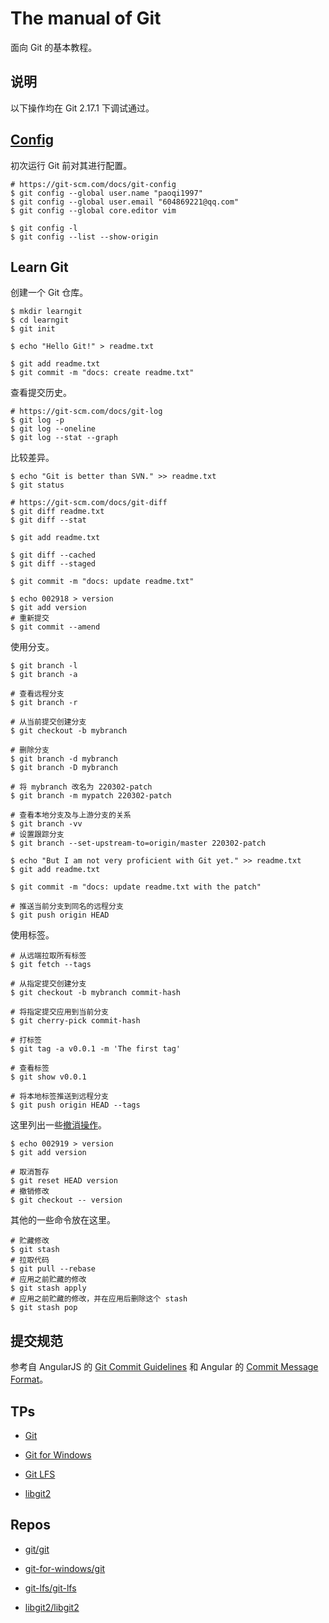 # The manual of Git

面向 Git 的基本教程。

## 说明

以下操作均在 Git 2.17.1 下调试通过。

## [Config](https://git-scm.com/book/zh/v2/%E8%B5%B7%E6%AD%A5-%E5%88%9D%E6%AC%A1%E8%BF%90%E8%A1%8C-Git-%E5%89%8D%E7%9A%84%E9%85%8D%E7%BD%AE)

初次运行 Git 前对其进行配置。

```
# https://git-scm.com/docs/git-config
$ git config --global user.name "paoqi1997"
$ git config --global user.email "604869221@qq.com"
$ git config --global core.editor vim

$ git config -l
$ git config --list --show-origin
```

## Learn Git

创建一个 Git 仓库。

```
$ mkdir learngit
$ cd learngit
$ git init

$ echo "Hello Git!" > readme.txt

$ git add readme.txt
$ git commit -m "docs: create readme.txt"
```

查看提交历史。

```
# https://git-scm.com/docs/git-log
$ git log -p
$ git log --oneline
$ git log --stat --graph
```

比较差异。

```
$ echo "Git is better than SVN." >> readme.txt
$ git status

# https://git-scm.com/docs/git-diff
$ git diff readme.txt
$ git diff --stat

$ git add readme.txt

$ git diff --cached
$ git diff --staged

$ git commit -m "docs: update readme.txt"

$ echo 002918 > version
$ git add version
# 重新提交
$ git commit --amend
```

使用分支。

```
$ git branch -l
$ git branch -a

# 查看远程分支
$ git branch -r

# 从当前提交创建分支
$ git checkout -b mybranch

# 删除分支
$ git branch -d mybranch
$ git branch -D mybranch

# 将 mybranch 改名为 220302-patch
$ git branch -m mypatch 220302-patch

# 查看本地分支及与上游分支的关系
$ git branch -vv
# 设置跟踪分支
$ git branch --set-upstream-to=origin/master 220302-patch

$ echo "But I am not very proficient with Git yet." >> readme.txt
$ git add readme.txt

$ git commit -m "docs: update readme.txt with the patch"

# 推送当前分支到同名的远程分支
$ git push origin HEAD
```

使用标签。

```
# 从远端拉取所有标签
$ git fetch --tags

# 从指定提交创建分支
$ git checkout -b mybranch commit-hash

# 将指定提交应用到当前分支
$ git cherry-pick commit-hash

# 打标签
$ git tag -a v0.0.1 -m 'The first tag'

# 查看标签
$ git show v0.0.1

# 将本地标签推送到远程分支
$ git push origin HEAD --tags
```

这里列出一些[撤消操作](https://git-scm.com/book/zh/v2/Git-%E5%9F%BA%E7%A1%80-%E6%92%A4%E6%B6%88%E6%93%8D%E4%BD%9C)。

```
$ echo 002919 > version
$ git add version

# 取消暂存
$ git reset HEAD version
# 撤销修改
$ git checkout -- version
```

其他的一些命令放在这里。

```
# 贮藏修改
$ git stash
# 拉取代码
$ git pull --rebase
# 应用之前贮藏的修改
$ git stash apply
# 应用之前贮藏的修改，并在应用后删除这个 stash
$ git stash pop
```

## 提交规范

参考自 AngularJS 的 [Git Commit Guidelines](https://github.com/angular/angular.js/blob/master/DEVELOPERS.md#commits) 和 Angular 的 [Commit Message Format](https://github.com/angular/angular/blob/master/CONTRIBUTING.md#commit)。

## TPs

+ [Git](https://git-scm.com)

+ [Git for Windows](https://gitforwindows.org)

+ [Git LFS](https://git-lfs.github.com)

+ [libgit2](https://libgit2.org)

## Repos

+ [git/git](https://github.com/git/git)

+ [git-for-windows/git](https://github.com/git-for-windows/git)

+ [git-lfs/git-lfs](https://github.com/git-lfs/git-lfs)

+ [libgit2/libgit2](https://github.com/libgit2/libgit2)
